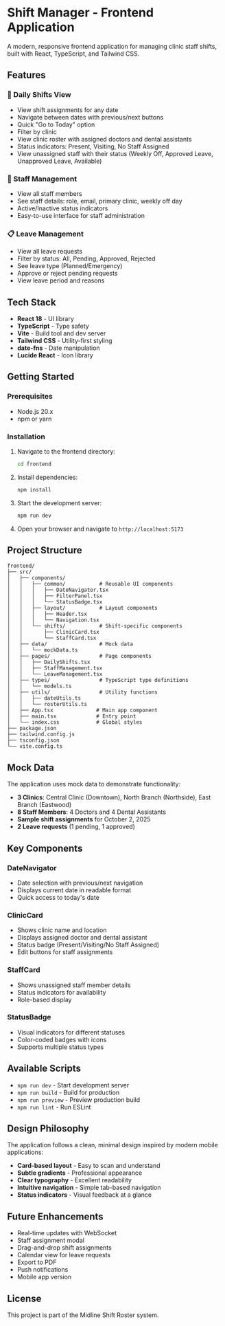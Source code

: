 # Shift Manager - Frontend Application

A modern, responsive frontend application for managing clinic staff shifts, built with React, TypeScript, and Tailwind CSS.

## Features

### 📅 Daily Shifts View

- View shift assignments for any date
- Navigate between dates with previous/next buttons
- Quick "Go to Today" option
- Filter by clinic
- View clinic roster with assigned doctors and dental assistants
- Status indicators: Present, Visiting, No Staff Assigned
- View unassigned staff with their status (Weekly Off, Approved Leave, Unapproved Leave, Available)

### 👥 Staff Management

- View all staff members
- See staff details: role, email, primary clinic, weekly off day
- Active/Inactive status indicators
- Easy-to-use interface for staff administration

### 📋 Leave Management

- View all leave requests
- Filter by status: All, Pending, Approved, Rejected
- See leave type (Planned/Emergency)
- Approve or reject pending requests
- View leave period and reasons

## Tech Stack

- **React 18** - UI library
- **TypeScript** - Type safety
- **Vite** - Build tool and dev server
- **Tailwind CSS** - Utility-first styling
- **date-fns** - Date manipulation
- **Lucide React** - Icon library

## Getting Started

### Prerequisites

- Node.js 20.x
- npm or yarn

### Installation

1. Navigate to the frontend directory:

   ```bash
   cd frontend
   ```

2. Install dependencies:

   ```bash
   npm install
   ```

3. Start the development server:

   ```bash
   npm run dev
   ```

4. Open your browser and navigate to `http://localhost:5173`

## Project Structure

```
frontend/
├── src/
│   ├── components/
│   │   ├── common/           # Reusable UI components
│   │   │   ├── DateNavigator.tsx
│   │   │   ├── FilterPanel.tsx
│   │   │   └── StatusBadge.tsx
│   │   ├── layout/           # Layout components
│   │   │   ├── Header.tsx
│   │   │   └── Navigation.tsx
│   │   └── shifts/           # Shift-specific components
│   │       ├── ClinicCard.tsx
│   │       └── StaffCard.tsx
│   ├── data/                 # Mock data
│   │   └── mockData.ts
│   ├── pages/                # Page components
│   │   ├── DailyShifts.tsx
│   │   ├── StaffManagement.tsx
│   │   └── LeaveManagement.tsx
│   ├── types/                # TypeScript type definitions
│   │   └── models.ts
│   ├── utils/                # Utility functions
│   │   ├── dateUtils.ts
│   │   └── rosterUtils.ts
│   ├── App.tsx              # Main app component
│   ├── main.tsx             # Entry point
│   └── index.css            # Global styles
├── package.json
├── tailwind.config.js
├── tsconfig.json
└── vite.config.ts
```

## Mock Data

The application uses mock data to demonstrate functionality:

- **3 Clinics**: Central Clinic (Downtown), North Branch (Northside), East Branch (Eastwood)
- **8 Staff Members**: 4 Doctors and 4 Dental Assistants
- **Sample shift assignments** for October 2, 2025
- **2 Leave requests** (1 pending, 1 approved)

## Key Components

### DateNavigator

- Date selection with previous/next navigation
- Displays current date in readable format
- Quick access to today's date

### ClinicCard

- Shows clinic name and location
- Displays assigned doctor and dental assistant
- Status badge (Present/Visiting/No Staff Assigned)
- Edit buttons for staff assignments

### StaffCard

- Shows unassigned staff member details
- Status indicators for availability
- Role-based display

### StatusBadge

- Visual indicators for different statuses
- Color-coded badges with icons
- Supports multiple status types

## Available Scripts

- `npm run dev` - Start development server
- `npm run build` - Build for production
- `npm run preview` - Preview production build
- `npm run lint` - Run ESLint

## Design Philosophy

The application follows a clean, minimal design inspired by modern mobile applications:

- **Card-based layout** - Easy to scan and understand
- **Subtle gradients** - Professional appearance
- **Clear typography** - Excellent readability
- **Intuitive navigation** - Simple tab-based navigation
- **Status indicators** - Visual feedback at a glance

## Future Enhancements

- Real-time updates with WebSocket
- Staff assignment modal
- Drag-and-drop shift assignments
- Calendar view for leave requests
- Export to PDF
- Push notifications
- Mobile app version

## License

This project is part of the Midline Shift Roster system.

